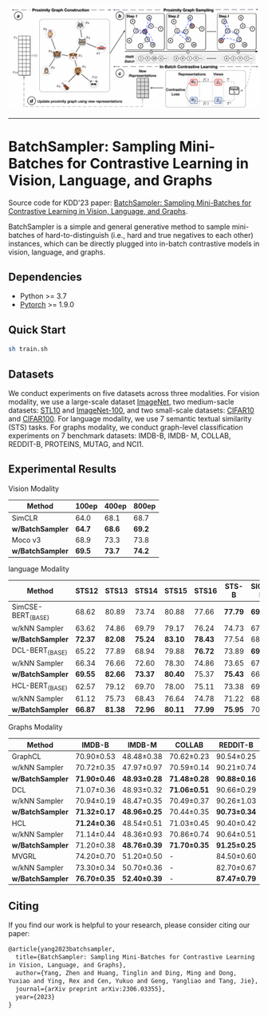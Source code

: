 <p>
  <img src="img/fig.png" width="1000">
  <br />
</p>

<hr>

<h1> BatchSampler: Sampling Mini-Batches for Contrastive Learning in Vision, Language, and Graphs </h1>



Source code for KDD'23 paper:  [BatchSampler: Sampling Mini-Batches for Contrastive Learning in Vision, Language, and Graphs](https://arxiv.org/abs/2306.03355).


BatchSampler is a simple and general generative method to sample mini-batches of hard-to-distinguish (i.e., hard and true negatives to each other) instances, which can be directly plugged into in-batch contrastive models in vision, language, and graphs. 

<h2>Dependencies </h2>

* Python >= 3.7
* [Pytorch](https://pytorch.org/) >= 1.9.0 

<h2>Quick Start </h2>


```bash
sh train.sh
```



<h2> Datasets </h2>

We conduct experiments on five datasets across three modalities. For vision modality, we use a large-scale dataset [ImageNet](https://www.image-net.org/), two medium-sacle datasets: [STL10](https://cs.stanford.edu/~acoates/stl10/) and [ImageNet-100](https://www.kaggle.com/datasets/ambityga/imagenet100), and two small-scale datasets: [CIFAR10](https://www.cs.toronto.edu/~kriz/cifar.html) and [CIFAR100](https://www.cs.toronto.edu/~kriz/cifar.html). For language modality, we use 7 semantic textual similarity (STS) tasks. For graphs modality, we conduct graph-level classification experiments on 7 benchmark datasets: IMDB-B, IMDB- M, COLLAB, REDDIT-B, PROTEINS, MUTAG, and NCI1.

<h2> Experimental Results </h2>
Vision Modality

|        Method      | 100ep        | 400ep        | 800ep        |
| ------------------ | ------------ | ------------ | ------------ | 
| SimCLR             | 64.0         | 68.1         | 68.7         | 
| **w/BatchSampler** | **64.7**     | **68.6**     | **69.2**     | 
| Moco v3            | 68.9         | 73.3         | 73.8         | 
| **w/BatchSampler** | **69.5**     | **73.7**     | **74.2**     | 

language Modality

|          Method    | STS12        | STS13        | STS14        | STS15          | STS16          | STS-B          |   SICK-R       |   Avg.           |
| ------------------ | ------------ | ------------ | ------------ | -------------- | -------------- | -------------- | -------------- | -------------- | 
| SimCSE-BERT<sub>{BASE} |   68.62   | 80.89     | 73.74     | 80.88     | 77.66     | **77.79**      | **69.64** | 75.60 | 
| w/kNN Sampler      | 63.62     | 74.86    | 69.79    | 79.17 | 76.24           | 74.73            | 67.74 | 72.31  |
| **w/BatchSampler** | **72.37**     | **82.08**    |  **75.24**    | **83.10**     | **78.43**     |   77.54  | 68.05  | **76.69** |
| DCL-BERT<sub>{BASE} |   65.22   | 77.89    | 68.94   | 79.88     | **76.72**    |73.89      | **69.54** | 73.15 | 
| w/kNN Sampler      | 66.34    | 76.66    | 72.60    | 78.30 | 74.86         | 73.65            | 67.92 | 72.90  |
| **w/BatchSampler** | **69.55**     | **82.66**    |  **73.37**    | **80.40**     | 75.37    |   **75.43**  | 66.76  | **74.79** |
| HCL-BERT<sub>{BASE} |   62.57   | 79.12     | 69.70     | 78.00     | 75.11    | 73.38     | 69.74 | 72.52| 
| w/kNN Sampler      | 61.12    | 75.73    | 68.43    | 76.64 | 74.78          | 71.22            | 68.04 | 70.85  |
| **w/BatchSampler** | **66.87**     | **81.38**    |  **72.96**    | **80.11**     | **77.99**     |   **75.95**  | 70.89 | **75.16** |



Graphs Modality

|          Method    | IMDB-B        | IMDB-M        | COLLAB        | REDDIT-B          | PROTEINS          | MUTAG         |   NCI1       | 
| ------------------ | ------------ | ------------ | ------------ | -------------- | -------------- | -------------- | -------------- | 
| GraphCL |   70.90±0.53    | 48.48±0.38    | 70.62±0.23      | 90.54±0.25    | 74.39±0.45     | 86.80±1.34      | 77.87±0.41  | 
| w/kNN Sampler      | 70.72±0.35      | 47.97±0.97     | 70.59±0.14     | 90.21±0.74  | 74.17±0.41           | 86.46±0.82          | 77.27±0.37  | 
| **w/BatchSampler** | **71.90±0.46**      | **48.93±0.28**     | **71.48±0.28**    | **90.88±0.16**  | **75.04±0.67**           | **87.78±0.93**          | **78.93±0.38**  | 
| DCL|    71.07±0.36    | 48.93±0.32    | **71.06±0.51**      | 90.66±0.29    | 74.64±0.48     | 88.09±0.93      | 78.49±0.48  | 
| w/kNN Sampler   |   70.94±0.19    | 48.47±0.35    | 70.49±0.37      | 90.26±1.03    | 74.28±0.17     | 87.13±1.40      | 78.13±0.52  | 
| **w/BatchSampler** |  **71.32±0.17**      | **48.96±0.25**     | 70.44±0.35    | **90.73±0.34**  | **75.02±0.61**           | **89.47±1.43**          | **79.03±0.32**  | 
| HCL|    **71.24±0.36**    | 48.54±0.51    | 71.03±0.45      | 90.40±0.42    | 74.69±0.42     | 87.79±1.10      | 78.83±0.67  | 
| w/kNN Sampler    |  71.14±0.44    | 48.36±0.93   | 70.86±0.74      | 90.64±0.51    | 74.06±0.44     | 87.53±1.37      | 78.66±0.48  | 
| **w/BatchSampler** |  71.20±0.38      | **48.76±0.39**     | **71.70±0.35**    | **91.25±0.25**  | **75.11±0.63**           | **88.31±1.29**          | **79.17±0.27**  | 
| MVGRL|    74.20±0.70    | 51.20±0.50    |-     | 84.50±0.60    | -    | 89.70±1.10      | - | 
| w/kNN Sampler   |   73.30±0.34    | 50.70±0.36    | -      | 82.70±0.67    | -    | 85.08±0.66      | - | 
| **w/BatchSampler** |  **76.70±0.35**      | **52.40±0.39**     | - | **87.47±0.79**  | -          | **91.13±0.81**          | -  | 

<h2> Citing </h2>
If you find our work is helpful to your research, please consider citing our paper:

```
@article{yang2023batchsampler,
  title={BatchSampler: Sampling Mini-Batches for Contrastive Learning in Vision, Language, and Graphs},
  author={Yang, Zhen and Huang, Tinglin and Ding, Ming and Dong, Yuxiao and Ying, Rex and Cen, Yukuo and Geng, Yangliao and Tang, Jie},
  journal={arXiv preprint arXiv:2306.03355},
  year={2023}
}
```

